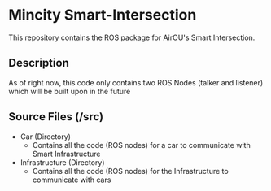 # Mincity Smart-Intersection
This repository contains the ROS package for AirOU's Smart Intersection.


## Description
As of right now, this code only contains two ROS Nodes (talker and listener) which will be built
upon in the future

## Source Files (/src)
- Car (Directory)
    - Contains all the code (ROS nodes) for a car to communicate with Smart Infrastructure
- Infrastructure (Directory)
    - Contains all the code (ROS nodes) for the Infrastructure to communicate with cars

